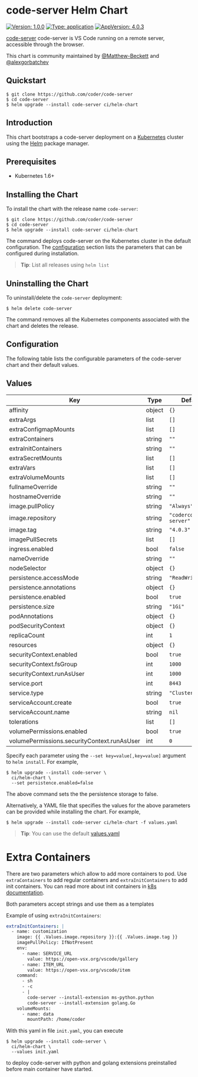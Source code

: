# code-server Helm Chart

[![Version: 1.0.0](https://img.shields.io/badge/Version-1.0.0-informational?style=flat-square)](https://img.shields.io/badge/Version-1.0.0-informational?style=flat-square) [![Type: application](https://img.shields.io/badge/Type-application-informational?style=flat-square)](https://img.shields.io/badge/Type-application-informational?style=flat-square) [![AppVersion: 4.0.3](https://img.shields.io/badge/AppVersion-4.0.3-informational?style=flat-square)](https://img.shields.io/badge/AppVersion-4.0.3-informational?style=flat-square)

[code-server](https://github.com/coder/code-server) code-server is VS Code running
on a remote server, accessible through the browser.

This chart is community maintained by [@Matthew-Beckett](https://github.com/Matthew-Beckett) and [@alexgorbatchev](https://github.com/alexgorbatchev)

## Quickstart

```console
$ git clone https://github.com/coder/code-server
$ cd code-server
$ helm upgrade --install code-server ci/helm-chart
```

## Introduction

This chart bootstraps a code-server deployment on a
[Kubernetes](http://kubernetes.io) cluster using the [Helm](https://helm.sh)
package manager.

## Prerequisites

- Kubernetes 1.6+

## Installing the Chart

To install the chart with the release name `code-server`:

```console
$ git clone https://github.com/coder/code-server
$ cd code-server
$ helm upgrade --install code-server ci/helm-chart
```

The command deploys code-server on the Kubernetes cluster in the default
configuration. The [configuration](#configuration) section lists the parameters
that can be configured during installation.

> **Tip**: List all releases using `helm list`

## Uninstalling the Chart

To uninstall/delete the `code-server` deployment:

```console
$ helm delete code-server
```

The command removes all the Kubernetes components associated with the chart and
deletes the release.

## Configuration

The following table lists the configurable parameters of the code-server chart
and their default values.

## Values

| Key                                         | Type   | Default                  |
| ------------------------------------------- | ------ | ------------------------ |
| affinity                                    | object | `{}`                     |
| extraArgs                                   | list   | `[]`                     |
| extraConfigmapMounts                        | list   | `[]`                     |
| extraContainers                             | string | `""`                     |
| extraInitContainers                         | string | `""`                     |
| extraSecretMounts                           | list   | `[]`                     |
| extraVars                                   | list   | `[]`                     |
| extraVolumeMounts                           | list   | `[]`                     |
| fullnameOverride                            | string | `""`                     |
| hostnameOverride                            | string | `""`                     |
| image.pullPolicy                            | string | `"Always"`               |
| image.repository                            | string | `"codercom/code-server"` |
| image.tag                                   | string | `"4.0.3"`                |
| imagePullSecrets                            | list   | `[]`                     |
| ingress.enabled                             | bool   | `false`                  |
| nameOverride                                | string | `""`                     |
| nodeSelector                                | object | `{}`                     |
| persistence.accessMode                      | string | `"ReadWriteOnce"`        |
| persistence.annotations                     | object | `{}`                     |
| persistence.enabled                         | bool   | `true`                   |
| persistence.size                            | string | `"1Gi"`                  |
| podAnnotations                              | object | `{}`                     |
| podSecurityContext                          | object | `{}`                     |
| replicaCount                                | int    | `1`                      |
| resources                                   | object | `{}`                     |
| securityContext.enabled                     | bool   | `true`                   |
| securityContext.fsGroup                     | int    | `1000`                   |
| securityContext.runAsUser                   | int    | `1000`                   |
| service.port                                | int    | `8443`                   |
| service.type                                | string | `"ClusterIP"`            |
| serviceAccount.create                       | bool   | `true`                   |
| serviceAccount.name                         | string | `nil`                    |
| tolerations                                 | list   | `[]`                     |
| volumePermissions.enabled                   | bool   | `true`                   |
| volumePermissions.securityContext.runAsUser | int    | `0`                      |

Specify each parameter using the `--set key=value[,key=value]` argument to `helm install`. For example,

```console
$ helm upgrade --install code-server \
  ci/helm-chart \
  --set persistence.enabled=false
```

The above command sets the the persistence storage to false.

Alternatively, a YAML file that specifies the values for the above parameters
can be provided while installing the chart. For example,

```console
$ helm upgrade --install code-server ci/helm-chart -f values.yaml
```

> **Tip**: You can use the default [values.yaml](values.yaml)

# Extra Containers

There are two parameters which allow to add more containers to pod.
Use `extraContainers` to add regular containers
and `extraInitContainers` to add init containers. You can read more
about init containers in [k8s documentation](https://kubernetes.io/docs/concepts/workloads/pods/init-containers/).

Both parameters accept strings and use them as a templates

Example of using `extraInitContainers`:

```yaml
extraInitContainers: |
  - name: customization
    image: {{ .Values.image.repository }}:{{ .Values.image.tag }}
    imagePullPolicy: IfNotPresent
    env:
      - name: SERVICE_URL
        value: https://open-vsx.org/vscode/gallery
      - name: ITEM_URL
        value: https://open-vsx.org/vscode/item
    command:
      - sh
      - -c
      - |
        code-server --install-extension ms-python.python
        code-server --install-extension golang.Go
    volumeMounts:
      - name: data
        mountPath: /home/coder
```

With this yaml in file `init.yaml`, you can execute

```console
$ helm upgrade --install code-server \
  ci/helm-chart \
  --values init.yaml
```

to deploy code-server with python and golang extensions preinstalled
before main container have started.
